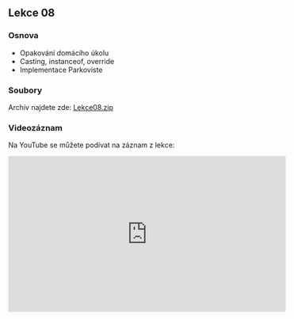 Lekce 08
----------------

### Osnova

- Opakování domácího úkolu
- Casting, instanceof, override
- Implementace Parkoviste

### Soubory

Archív najdete zde: [Lekce08.zip](/data/2020-podzim/java-online/Lekce08.zip)

### Videozáznam

Na YouTube se můžete podívat na záznam z lekce:

<iframe width="560" height="315" src="https://www.youtube.com/embed/U2FvDj7tpGQ" frameborder="0" allow="accelerometer; autoplay; clipboard-write; encrypted-media; gyroscope; picture-in-picture" allowfullscreen></iframe>